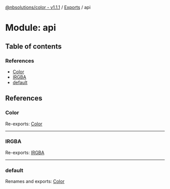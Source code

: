 [@nbsolutions/color - v1.1.1](../README.md) / [Exports](../modules.md) / api

# Module: api

## Table of contents

### References

- [Color](api.md#color)
- [IRGBA](api.md#irgba)
- [default](api.md#default)

## References

### Color

Re-exports: [Color](../classes/color.color-1.md)

___

### IRGBA

Re-exports: [IRGBA](../interfaces/irgba.irgba-1.md)

___

### default

Renames and exports: [Color](../classes/color.color-1.md)

